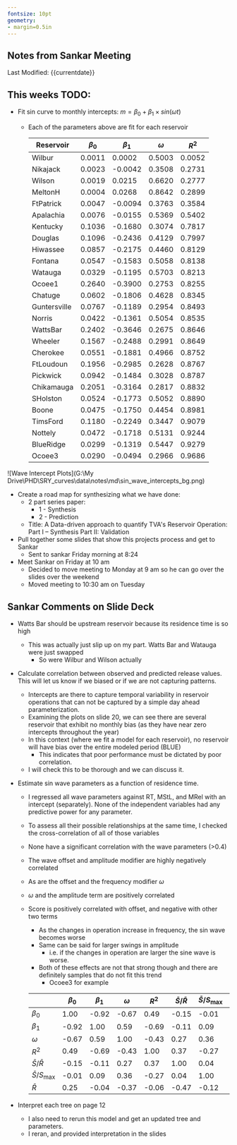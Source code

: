 ```yaml
---
fontsize: 10pt
geometry:
- margin=0.5in
---
```


## Notes from Sankar Meeting

Last Modified: {{currentdate}}

## This weeks TODO:

- Fit sin curve to monthly intercepts: 
  $m = \beta_0 + \beta_1 \times sin(\omega t)$
  - Each of the parameters above are fit for each reservoir  

    |  Reservoir   |$\beta_0$|$\beta_1$| $\omega$ |  $R^2$  |
    |--------------|---------|---------|----------|---------|
    | Wilbur       | 0.0011  |  0.0002 |  0.5003  |  0.0052 |
    | Nikajack     | 0.0023  | -0.0042 |  0.3508  |  0.2731 |
    | Wilson       | 0.0019  |  0.0215 |  0.6620  |  0.2777 |
    | MeltonH      | 0.0004  |  0.0268 |  0.8642  |  0.2899 |
    | FtPatrick    | 0.0047  | -0.0094 |  0.3763  |  0.3584 |
    | Apalachia    | 0.0076  | -0.0155 |  0.5369  |  0.5402 |
    | Kentucky     | 0.1036  | -0.1680 |  0.3074  |  0.7817 |
    | Douglas      | 0.1096  | -0.2436 |  0.4129  |  0.7997 |
    | Hiwassee     | 0.0857  | -0.2175 |  0.4460  |  0.8129 |
    | Fontana      | 0.0547  | -0.1583 |  0.5058  |  0.8138 |
    | Watauga      | 0.0329  | -0.1195 |  0.5703  |  0.8213 |
    | Ocoee1       | 0.2640  | -0.3900 |  0.2753  |  0.8255 |
    | Chatuge      | 0.0602  | -0.1806 |  0.4628  |  0.8345 |
    | Guntersville | 0.0767  | -0.1189 |  0.2954  |  0.8493 |
    | Norris       | 0.0422  | -0.1361 |  0.5054  |  0.8535 |
    | WattsBar     | 0.2402  | -0.3646 |  0.2675  |  0.8646 |
    | Wheeler      | 0.1567  | -0.2488 |  0.2991  |  0.8649 |
    | Cherokee     | 0.0551  | -0.1881 |  0.4966  |  0.8752 |
    | FtLoudoun    | 0.1956  | -0.2985 |  0.2628  |  0.8767 |
    | Pickwick     | 0.0942  | -0.1484 |  0.3028  |  0.8787 |
    | Chikamauga   | 0.2051  | -0.3164 |  0.2817  |  0.8832 |
    | SHolston     | 0.0524  | -0.1773 |  0.5052  |  0.8890 |
    | Boone        | 0.0475  | -0.1750 |  0.4454  |  0.8981 |
    | TimsFord     | 0.1180  | -0.2249 |  0.3447  |  0.9079 |
    | Nottely      | 0.0472  | -0.1718 |  0.5131  |  0.9244 |
    | BlueRidge    | 0.0299  | -0.1319 |  0.5447  |  0.9279 |
    | Ocoee3       | 0.0290  | -0.0494 |  0.2966  |  0.9686 |

![Wave Intercept Plots](G:\My Drive\PHD\SRY_curves\data\notes\md\sin_wave_intercepts_bg.png)

- Create a road map for synthesizing what we have done:
  - 2 part series paper:
    - 1 - Synthesis
    - 2 - Prediction
  - Title:  A Data-driven approach to quantify TVA's Reservoir Operation: Part I – Synthesis Part II: Validation
- Pull together some slides that show this projects process and get to Sankar
  - Sent to sankar Friday morning at 8:24
- Meet Sankar on Friday at 10 am 
  - Decided to move meeting to Monday at 9 am so he can go over the slides over the weekend
  - Moved meeting to 10:30 am on Tuesday

## Sankar Comments on Slide Deck
- Watts Bar should be upstream reservoir because its residence time is so high
  - This was actually just slip up on my part. Watts Bar and Watauga were just swapped
    - So were Wilbur and Wilson actually
- Calculate correlation between observed and predicted release values. This will let us know if we biased or if we are not capturing patterns.
  - Intercepts are there to capture temporal variability in reservoir operations that can not be captured by a simple day ahead parameterization. 
  - Examining the plots on slide 20, we can see there are several reservoir that exhibit no monthly bias (as they have near zero intercepts throughout the year)
  - In this context (where we fit a model for each reservoir), no reservoir will have bias over the entire modeled period (BLUE)
    - This indicates that poor performance must be dictated by poor correlation. 
  - I will check this to be thorough and we can discuss it. 
- Estimate sin wave parameters as a function of residence time.
  - I regressed all wave parameters against RT, MStL, and MRel with an intercept (separately). None of the independent variables had any predictive power for any parameter. 
  - To assess all their possible relationships at the same time, I checked the cross-correlation of all of those variables
  - None have a significant correlation with the wave parameters (>0.4)
  - The wave offset and amplitude modifier are highly negatively correlated
  - As are the offset and the frequency modifier $\omega$
  - $\omega$ and the amplitude term are positively correlated
  - Score is positively correlated with offset, and negative with other two terms
    - As the changes in operation increase in frequency, the sin wave becomes worse 
    - Same can be said for larger swings in amplitude
      - i.e. if the changes in operation are larger the sine wave is worse. 
    - Both of these effects are not that strong though and there are definitely samples that do not fit this trend
      - Ocoee3 for example

    |                              | $\beta_0$ | $\beta_1$ | $\omega$ | $R^2$ | $\bar{{S}}/\bar{{R}}$ | $\bar{S}/S_{\text{max}}$ | $\bar{{R}}$ |
    |------------------------------|-----------|-----------|----------|-------|-----------------------|--------------------------|-------------|
    | $\beta_0$                    |    1.00   |   -0.92   |  -0.67   |  0.49 |         -0.15         |           -0.01          |     0.25    |
    | $\beta_1$                    |   -0.92   |    1.00   |   0.59   | -0.69 |         -0.11         |            0.09          |    -0.04    |
    | $\omega$                     |   -0.67   |    0.59   |   1.00   | -0.43 |          0.27         |            0.36          |    -0.37    |
    | $R^2$                        |    0.49   |   -0.69   |  -0.43   |  1.00 |          0.37         |           -0.27          |    -0.06    |
    | $\bar{{S}}/\bar{{R}}$        |   -0.15   |   -0.11   |   0.27   |  0.37 |          1.00         |            0.04          |    -0.47    |
    | $\bar{{S}}/S_{\text{max}}$   |   -0.01   |    0.09   |   0.36   | -0.27 |          0.04         |            1.00          |    -0.12    |
    | $\bar{{R}}$                  |    0.25   |   -0.04   |  -0.37   | -0.06 |         -0.47         |           -0.12          |     1.00    |

- Interpret each tree on page 12
  - I also need to rerun this model and get an updated tree and parameters.  
  - I reran, and provided interpretation in the slides
